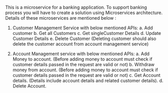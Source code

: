 This is a microservice for a banking application. To support banking process you will have to create a solution using Microservices architecture. Details of these microservices are mentioned below :
1.	Customer Management Service with below mentioned APIs:
a.	Add customer
b.	Get all Customers
c.	Get singleCustomer Details
d.	Update Customer Details
e.	Delete Customer (Deleting customer should also delete the customer account from account management service)


3.	Account Management service with below mentioned APIs:
a.	Add Money to account. (Before adding money to account must check if customer details passed in the request are valid or not)
b.	Withdraw money from account. (Before adding money to account must check if customer details passed in the request are valid or not)
c.	Get Account details. (Details include account details and related customer details).
d.	Delete Account.
